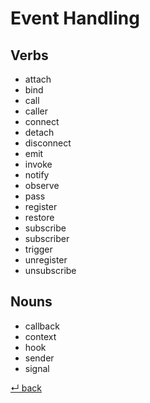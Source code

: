 # Event Handling

## Verbs

  - attach
  - bind
  - call
  - caller
  - connect
  - detach
  - disconnect
  - emit
  - invoke
  - notify
  - observe
  - pass
  - register
  - restore
  - subscribe
  - subscriber
  - trigger
  - unregister
  - unsubscribe
  
## Nouns

  - callback
  - context
  - hook
  - sender
  - signal

[↵ back](../README.md)
